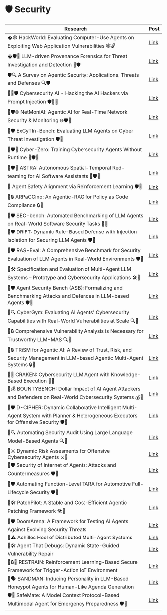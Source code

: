 # 🛡️ Security

| Research | Post |
|----------|-----------|
| �🕸 HackWorld: Evaluating Computer-Use Agents on Exploiting Web Application Vulnerabilities 🕸🔓 | [Link](https://www.linkedin.com/posts/mahmoudrabie2004_forabraiabrscientists-forabraiabrresearchers-share-7385299240123777024-2PkQ?utm_source=share&utm_medium=member_desktop&rcm=ACoAAANl-ukBNmz5qhlJOrQNtSt-ajHYfLd2Bvc) |
| �🛡️🔎 LLM-driven Provenance Forensics for Threat Investigation and Detection 🔎🛡️ | [Link](https://www.linkedin.com/posts/mahmoudrabie2004_forabraiabrscientists-forabraiabrresearchers-activity-7384306059810619393-3H7k?utm_source=share&utm_medium=member_desktop&rcm=ACoAAANl-ukBNmz5qhlJOrQNtSt-ajHYfLd2Bvc) |
| 🛡️🔍 A Survey on Agentic Security: Applications, Threats and Defenses 🔍🛡️ | [Link](https://www.linkedin.com/posts/mahmoudrabie2004_forabraiabrscientists-forabraiabrresearchers-activity-7383187212823097344-WWo2?utm_source=share&utm_medium=member_desktop&rcm=ACoAAANl-ukBNmz5qhlJOrQNtSt-ajHYfLd2Bvc) |
| 🤖🥷🛡️ Cybersecurity AI - Hacking the AI Hackers via Prompt Injection 🛡️🥷🤖 | [Link](https://www.linkedin.com/posts/mahmoudrabie2004_forabraiabrscientists-forabraiabrresearchers-activity-7369399382938484739-MpQF?utm_source=share&utm_medium=member_desktop&rcm=ACoAAANl-ukBNmz5qhlJOrQNtSt-ajHYfLd2Bvc) |
| 🤖🛡️🌐 NetMoniAI: Agentic AI for Real-Time Network Security & Monitoring 🌐🛡️🤖 | [Link](https://www.linkedin.com/posts/mahmoudrabie2004_forabraiabrscientists-forabraiabrresearchers-activity-7369065475055452161-OMCK?utm_source=share&utm_medium=member_desktop&rcm=ACoAAANl-ukBNmz5qhlJOrQNtSt-ajHYfLd2Bvc) |
| 🤖🛡️ ExCyTIn-Bench: Evaluating LLM Agents on Cyber Threat Investigation 🛡️🤖 | [Link](https://www.linkedin.com/posts/mahmoudrabie2004_forabraiabrscientists-forabraiabrresearchers-activity-7355299609734184961-a89J?utm_source=share&utm_medium=member_desktop&rcm=ACoAAANl-ukBNmz5qhlJOrQNtSt-ajHYfLd2Bvc) |
| 🤖🛡️🔧 Cyber-Zero: Training Cybersecurity Agents Without Runtime 🔧🛡️🤖 | [Link](https://www.linkedin.com/posts/mahmoudrabie2004_forabraiabrscientists-forabrsecurityabrresearchers-activity-7359656267293913090-6s8I) |
| 🤖🛡️🧪 ASTRA: Autonomous Spatial-Temporal Red-teaming for AI Software Assistants 🧪🛡️🤖 | [Link](https://www.linkedin.com/posts/mahmoudrabie2004_forabraiabrscientists-forabrsecurityabrresearchers-activity-7359644442233860096-MjZH?utm_source=share&utm_medium=member_desktop&rcm=ACoAAANl-ukBNmz5qhlJOrQNtSt-ajHYfLd2Bvc) |
| 🤖 Agent Safety Alignment via Reinforcement Learning 🛡️🤖 | [Link](https://www.linkedin.com/posts/mahmoudrabie2004_forabraiabrscientists-forabraiabrresearchers-activity-7352261143169519616-eRtw) |
| 🤖🔒 ARPaCCino: An Agentic-RAG for Policy as Code Compliance 🔒🤖 | [Link](https://www.linkedin.com/posts/mahmoudrabie2004_forabraiabrscientists-forabraiabrresearchers-activity-7352244057437298708-JHWi) |
| 🤖🛡️ SEC-bench: Automated Benchmarking of LLM Agents on Real-World Software Security Tasks 🔧🤖 | [Link](https://www.linkedin.com/posts/mahmoudrabie2004_forabraiabrscientists-forabraiabrresearchers-activity-7344405062049226752-MFih) |
| 🤖🛡️ DRIFT: Dynamic Rule-Based Defense with Injection Isolation for Securing LLM Agents 🛡️🤖 | [Link](https://www.linkedin.com/posts/mahmoudrabie2004_forabraiabrscientists-forabraiabrresearchers-activity-7344398966941220864-w7dw) |
| 🤖🛡️ RAS-Eval: A Comprehensive Benchmark for Security Evaluation of LLM Agents in Real-World Environments 🛡️🤖 | [Link](https://www.linkedin.com/posts/mahmoudrabie2004_forabraiabrscientists-forabraiabrresearchers-activity-7344309659442282496-lfXB) |
| 🤖🛠️ Specification and Evaluation of Multi-Agent LLM Systems – Prototype and Cybersecurity Applications 🛠️🤖 | [Link](https://www.linkedin.com/posts/mahmoudrabie2004_forabraiabrscientists-forabraiabrresearchers-activity-7339208952275963906-6jJj) |
| 🤖🛡️ Agent Security Bench (ASB): Formalizing and Benchmarking Attacks and Defences in LLM-based Agents 🛡️🤖 | [Link](https://www.linkedin.com/posts/mahmoudrabie2004_forabraiabrscientists-forabraiabrresearchers-activity-7337768622951432193-xNGC) |
| 🤖🔍 CyberGym: Evaluating AI Agents' Cybersecurity Capabilities with Real-World Vulnerabilities at Scale 🔍🤖 | [Link](https://www.linkedin.com/posts/mahmoudrabie2004_forabraiabrscientists-forabraiabrresearchers-activity-7337067353534357504-OJcJ) |
| 🤖🔒 Comprehensive Vulnerability Analysis is Necessary for Trustworthy LLM-MAS 🔍🤖 | [Link](https://www.linkedin.com/posts/mahmoudrabie2004_forabraiabrscientists-forabraiabrresearchers-activity-7336761341468155905-KnuW) |
| 🤖🔒 TRiSM for Agentic AI: A Review of Trust, Risk, and Security Management in LLM-based Agentic Multi-Agent Systems 🔒🤖 | [Link](https://www.linkedin.com/posts/mahmoudrabie2004_forabraiabrscientists-forabraiabrresearchers-activity-7336382913279680514-KEdW) |
| 🤖🔐 CRAKEN: Cybersecurity LLM Agent with Knowledge-Based Execution 🔐🤖 | [Link](https://www.linkedin.com/posts/mahmoudrabie2004_forabraiabrscientists-forabraiabrresearchers-activity-7334069802866565120-ddK_) |
| 🤖💰 BOUNTYBENCH: Dollar Impact of AI Agent Attackers and Defenders on Real-World Cybersecurity Systems 💰🤖 | [Link](https://www.linkedin.com/posts/mahmoudrabie2004_forabraiabrscientists-forabraiabrresearchers-activity-7334115105221013505-lPF4) |
| 🤖🛡️ D-CIPHER: Dynamic Collaborative Intelligent Multi-Agent System with Planner & Heterogeneous Executors for Offensive Security 🛡️🤖 | [Link](https://www.linkedin.com/posts/mahmoudrabie2004_forabraiabrscientists-forabraiabrresearchers-activity-7334517393165115392-C4E9) |
| 🤖🔍 Automating Security Audit Using Large Language Model-Based Agents 🔍🤖 | [Link](https://www.linkedin.com/posts/mahmoudrabie2004_forabraiabrscientists-forabraiabrresearchers-activity-7334454844688162816-B0-U) |
| 🤖⚔️ Dynamic Risk Assesments for Offensive Cybersecurity Agents ⚔️🤖 | [Link](https://www.linkedin.com/posts/mahmoudrabie2004_forabraiabrscientists-forabraiabrresearchers-activity-7333873508826935298-IoLa) |
| 🤖🛡️ Security of Internet of Agents: Attacks and Countermeasures 🛡️🤖 | [Link](https://www.linkedin.com/posts/mahmoudrabie2004_forabraiabrscientists-forabraiabrresearchers-activity-7329902342118502401-0sJL/) |
| 🤖🛡️ Automating Function-Level TARA for Automotive Full-Lifecycle Security 🛡️🤖 | [Link](https://www.linkedin.com/posts/mahmoudrabie2004_forabraiabrscientists-forabraiabrresearchers-activity-7329461299447328768-X-f8/) |
| 🤖🛠️ PatchPilot: A Stable and Cost-Efficient Agentic Patching Framework 🛠️🤖 | [Link](https://www.linkedin.com/posts/mahmoudrabie2004_forabraiabrscientists-forabraiabrresearchers-activity-7329383229067542531-E8z8/) |
| 🤖🛡️ DoomArena: A Framework for Testing AI Agents Against Evolving Security Threats | [Link](https://www.linkedin.com/posts/mahmoudrabie2004_forabraiabrscientists-forabraiabrresearchers-activity-7320879140448956417-0waZ) |
| 🤖⚠️ Achilles Heel of Distributed Multi-Agent Systems | [Link](https://www.linkedin.com/posts/mahmoudrabie2004_forabraiabrscientists-forabraiabrresearchers-activity-7316730141072617472-kMAC) |
| 🤖🛠️ Agent That Debugs: Dynamic State-Guided Vulnerability Repair | [Link](https://www.linkedin.com/posts/mahmoudrabie2004_forabraiabrscientists-forabraiabrresearchers-activity-7316579142802530304-Yiuj) |
| 🤖🔒🛜 RESTRAIN: Reinforcement Learning-Based Secure Framework for Trigger-Action IoT Environment | [Link](https://www.linkedin.com/posts/mahmoudrabie2004_forabraiabrscientists-forabraiabrresearchers-activity-7312141079275868160-MwxW) |
| 🤖🗣️ SANDMAN: Inducing Personality in LLM-Based Honeypot Agents for Human-Like Agenda Generation | [Link](https://www.linkedin.com/posts/mahmoudrabie2004_forabraiabrscientists-forabraiabrresearchers-activity-7311853205989081088-8Rlm) |
| 🛡️🤖 SafeMate: A Model Context Protocol-Based Multimodal Agent for Emergency Preparedness 🛡️🤖 | [Link](https://www.linkedin.com/posts/mahmoudrabie2004_forabraiabrscientists-forabraiabrresearchers-activity-7325606858587561986-jnlG) |
